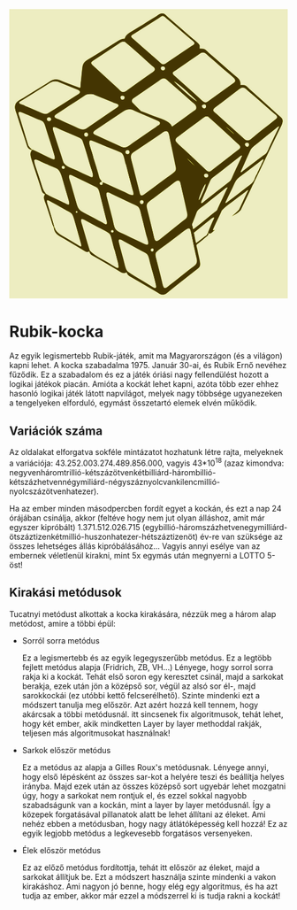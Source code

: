 <!DOCTYPE html>
<html lang="hu">
<head>
    <meta charset="UTF-8">
    <title>Rubik-Kocka</title>
    <link rel="stylesheet" type="text/css" href="rubik.css">
</head>
<body>
    <img src="sematikus.png" id="cimkap" alt="Rubik-Kocka" title="Rubik-kocka"><h1>Rubik-kocka </h1><p>

Az egyik legismertebb Rubik-játék, amit ma Magyarországon (és a világon) kapni lehet. A kocka szabadalma 1975. Január 30-ai, és Rubik Ernő nevéhez fűződik. Ez a szabadalom és ez a játék óriási nagy fellendülést hozott a logikai játékok piacán. Amióta a kockát lehet kapni, azóta több ezer ehhez hasonló logikai játék látott napvilágot, melyek nagy többsége ugyanezeken a tengelyeken elforduló, egymást összetartó elemek elvén működik.

</p><h2 class="jobbra">Variációk száma </h2>

<p class="jobbra">Az oldalakat elforgatva sokféle mintázatot hozhatunk létre rajta, melyeknek a variációja: 43.252.003.274.489.856.000, vagyis 43*10<sup>18</sup> (azaz kimondva: negyvenháromtrillió-kétszázötvenkétbilliárd-hárombillió-kétszázhetvennégymiliárd-négyszáznyolcvankilencmillió-nyolcszázötvenhatezer).</p>

<p class="erdekesseg">Ha az ember minden másodpercben fordít egyet a kockán, és ezt a nap 24 órájában csinálja, akkor (feltéve hogy nem jut olyan álláshoz, amit már egyszer kipróbált) 1.371.512.026.715 (egybillió-háromszázhetvenegymilliárd-ötszáztizenkétmillió-huszonhatezer-hétszáztizenöt) év-re van szüksége az összes lehetséges állás kipróbálásához... Vagyis annyi esélye van az embernek véletlenül kirakni, mint 5x egymás után megnyerni a LOTTO 5-öst!

</p><h2>Kirakási metódusok</h2>

<p>Tucatnyi metódust alkottak a kocka kirakására, nézzük meg a három alap metódost, amire a többi épül: </p>

<ul><li>Sorról sorra metódus<p class="erdekesseg"> 

Ez a legismertebb és az egyik legegyszerűbb metódus. Ez a legtöbb fejlett metódus alapja (Fridrich, ZB, VH...) Lényege, hogy sorrol sorra rakja ki a kockát. Tehát első soron egy keresztet csinál, majd a sarkokat berakja, ezek után jön a középső sor, végül az alsó sor él-, majd sarokkockái (ez utóbbi kettő felcserélhető). Szinte mindenki ezt a módszert tanulja meg először. Azt azért hozzá kell tennem, hogy akárcsak a többi metódusnál. itt sincsenek fix algoritmusok, tehát lehet, hogy két ember, akik mindketten Layer by layer methoddal rakják, teljesen más algoritmusokat használnak!</p></li>

<li>Sarkok először metódus<p class="erdekesseg">

Ez a metódus az alapja a Gilles Roux's metódusnak. Lényege annyi, hogy első lépésként az összes sar-kot a helyére teszi és beállítja helyes irányba. Majd ezek után az összes középső sort ugyebár lehet mozgatni úgy, hogy a sarkokat nem rontjuk el, és ezzel sokkal nagyobb szabadságunk van a kockán, mint a layer by layer metódusnál. Így a közepek forgatásával pillanatok alatt be lehet állítani az éleket. Ami nehéz ebben a metódusban, hogy nagy átlátóképesség kell hozzá! Ez az egyik legjobb metódus a legkevesebb forgatásos versenyeken.</p> </li>

<li>Élek először metódus<p class="erdekesseg">

Ez az előző metódus fordítottja, tehát itt először az éleket, majd a sarkokat állítjuk be. Ezt a módszert használja szinte mindenki a vakon kirakáshoz. Ami nagyon jó benne, hogy elég egy algoritmus, és ha azt tudja az ember, akkor már ezzel a módszerrel ki is tudja rakni a kockát!</p> </li></ul>
    
</body>
</html>

